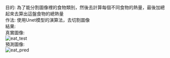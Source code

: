 目的: 為了能分割圖像裡的食物類別，然後去計算每個不同食物的熱量，最後加總起來去算出這盤食物的總熱量  
作法: 使用Unet模型的演算法，去切割圖像  
結果:  
真實圖像:  
![eat_test](https://github.com/ChingShan1/Eating_health_management/assets/34879924/51b2062e-b2b0-4cc8-8b78-3bd2cea545fb)  
預測圖像:  
![eat_pred](https://github.com/ChingShan1/Eating_health_management/assets/34879924/8be511bd-e9e9-47be-809b-a994cc8c89da)  

